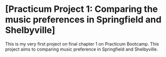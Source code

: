  # **[Practicum Project 1: Comparing the music preferences in Springfield and Shelbyville]**


This is my very first project on final chapter 1 on Practicum Bootcamp. This project aims to comparing music preference in Springfield and Shelbyville.

